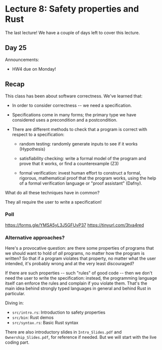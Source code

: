 # Lecture 8: Safety properties and Rust

The last lecture!
We have a couple of days left to cover
this lecture.

## Day 25

Announcements:

- HW4 due on Monday!

## Recap

This class has been about software correctness. We've learned
that:

- In order to consider correctness -- we need a specification.

- Specifications come in many forms; the primary type we have
  considered uses a precondition and a postcondition.

- There are different methods to check that a program
  is correct with respect to a specification:

  + random testing:
    randomly generate inputs to see if it works (Hypothesis)

  + satisfiability checking:
    write a formal model of the program and prove that it works,
    or find a counterexample (Z3)

  + formal verification:
    invest human effort to construct a formal, rigorous, mathematical
    proof that the program works, using the help of a
    formal verification language or "proof assistant" (Dafny).

What do all these techniques have in common?

They all require the user to write a specification!

### Poll

https://forms.gle/YMSA5yL3J5GFUvP37
https://tinyurl.com/3tva4red

### Alternative approaches?

Here's a provocative question: are there some properties of programs
that we should want to hold of *all* programs, no matter how the
program is written? So that if a program violates that property,
no matter what the user intended, it's probably wrong and at the
very least discouraged?

If there are such properties -- such "rules" of good code --
then we don't need the user to
write the specification: instead, the programming language itself
can enforce the rules and complain if you violate them.
That's the main idea behind strongly typed languages in general
and behind Rust in particular.

Diving in:
- `src/intro.rs`: Introduction to safety properties
- `src/bin`: Rust demos
- `src/syntax.rs`: Basic Rust syntax

There are also introductory slides in
`Intro_Slides.pdf` and `Ownership_Slides.pdf`,
for reference if needed.
But we will start with the live coding part.
